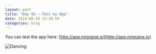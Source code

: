 ```yaml
---
layout: post
title: "Day 92 – Test my App"
date: 2014-09-30 15:39:59
categories: blog
---
```


You can test the app here: [http://app.migraine.io](http://app.migraine.io)

![Dancing](/images/dancing.gif)
